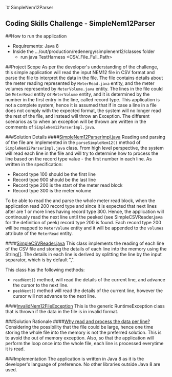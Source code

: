 `# SimpleNem12Parser

## Coding Skills Challenge - SimpleNem12Parser
##How to run the application
* Requirements: Java 8
* Inside the .../out/production/redenergy/simplenem12/classes folder 
  * run java TestHarness <CSV_File_Full_Path>

##Project Scope
As per the developer's understanding of the challenge, this simple application will read the input NEM12 file in CSV 
format and parse the file to interpret the data in the file. The file contains details about the meter 
reading represented by `MeterRead.java` entity, and the meter volumes represented by `MeterVolume.java` entity. The 
lines in the file could be `MeterRead` entity or `MeterVolume` entity, and it is determined by the number in the 
first entry in the line, called record type.
This application is not a complete system, hence it is assumed that if in case a line in a file does not comply with 
the expected format, the system will no longer read the rest of the file, and instead will throw an Exception. The 
different scenarios as to when an exception will be thrown are written in the comments of `SimpleNem12ParserImpl.java`.

###Solution Details
####<u>SimpleNem12ParserImpl.java</u>
Reading and parsing of the file are implemented in the `parseSimpleNem12()` method of `SimpleNem12ParserImpl.java` 
class. From high level perspective, the system will read each line in the file and will try to determine how to 
process the line based on the record type value - the first number in each line. As written in the specification:
* Record type 100 should be the first line
* Record type 900 should be the last line
* Record type 200 is the start of the meter read block
* Record type 300 is the meter volume

To be able to read the and parse the whole meter read block, when the application read 200 record type and since it is 
expected that next lines after are 1 or more lines having record type 300. Hence, the application will continously 
read the next line until the peeked (see SimpleCSVReader.java for the definition of peek) record type 200 is found. 
Each record type 200 will be 
mapped to `MeterVolume` 
entity and it will be appended to the `volumes` attribute of the `MeterRead` entity.

####<u>SimpleCSVReader.java</u>
This class implements the reading of each line of the CSV file and storing the details of each line into the memory 
using the String[]. The details in each line is derived by splitting the line by the input 
separator, which is by default ",".

This class has the following methods:
* `readNext()` method, will read the details of the current line, and advance the cursor to the next line.
* `peekNext()` method will read the details of the current line, however the cursor will not advance to the next line. 

####<u>InvalidNem12FileException</u>
This is the generic RuntimeException class that is thrown if the data in the file is in invalid format.

###Solution Rationale
####<u>Why read and process the data per line?</u>
Considering the possibility that the file could be large, hence one time storing the whole file into the memory is 
not the preferred solution. This is to avoid the out of memory exception.
Also, so that the application will perform the loop once into the whole file, each line is processed everytime it is 
read.

###Implementation
The application is written in Java 8 as it is the developer's language of preference. No other libraries outside 
Java 8 are used.

